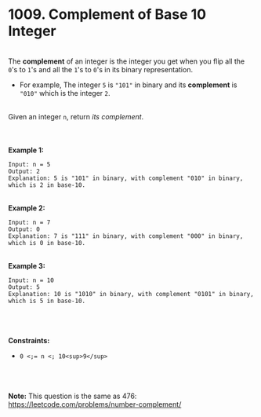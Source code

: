 # 1009. Complement of Base 10 Integer

<br />The **complement** of an integer is the integer you get when you flip all the `0`'s to `1`'s and all the `1`'s to `0`'s in its binary representation.<br />

* For example, The integer `5` is `"101"` in binary and its **complement** is `"010"` which is the integer `2`.


<br />Given an integer `n`, return <em>its complement</em>.<br />
<br /> <br />
<br />**Example 1:**<br />
```
Input: n = 5
Output: 2
Explanation: 5 is "101" in binary, with complement "010" in binary, which is 2 in base-10.
```
<br />**Example 2:**<br />
```
Input: n = 7
Output: 0
Explanation: 7 is "111" in binary, with complement "000" in binary, which is 0 in base-10.
```
<br />**Example 3:**<br />
```
Input: n = 10
Output: 5
Explanation: 10 is "1010" in binary, with complement "0101" in binary, which is 5 in base-10.
```
<br /> <br />
<br />**Constraints:**<br />

* `0 <;= n <; 10<sup>9</sup>`


<br /> <br />
<br />**Note:** This question is the same as 476: <a href="https://leetcode.com/problems/number-complement/" target="_blank">https://leetcode.com/problems/number-complement/</a><br />